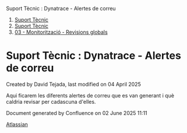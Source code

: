 Suport Tècnic : Dynatrace - Alertes de correu  

1.  [Suport Tècnic](index.html)
2.  [Suport Tècnic](13893782.html)
3.  [03 - Monitorització - Revisions globals](26313327.html)

Suport Tècnic : Dynatrace - Alertes de correu
=============================================

Created by David Tejada, last modified on 04 April 2025

Aqui ficarem les diferents alertes de correu que es van generant i què caldria revisar per cadascuna d'elles.

Document generated by Confluence on 02 June 2025 11:11

[Atlassian](http://www.atlassian.com/)